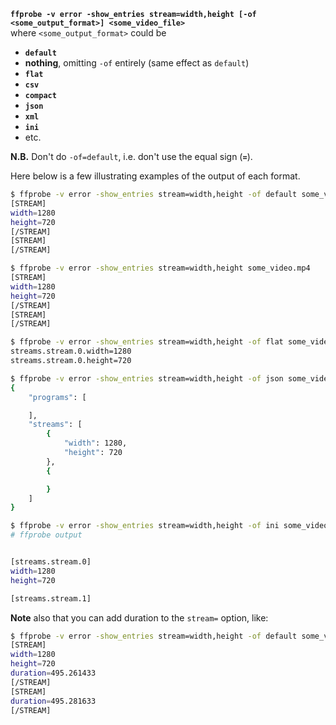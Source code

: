 **`ffprobe -v error -show_entries stream=width,height [-of <some_output_format>] <some_video_file>`**
<br/>
where `<some_output_format>` could be
- **`default`**
- **nothing**, omitting `-of` entirely (same effect as `default`)
- **`flat`**
- **`csv`**
- **`compact`**
- **`json`**
- **`xml`**
- **`ini`**
- etc.


**N.B.** Don't do `-of=default`, i.e. don't use the equal sign (**`=`**).

Here below is a few illustrating examples of the output of each format.
```bash
$ ffprobe -v error -show_entries stream=width,height -of default some_video.mp4
[STREAM]
width=1280
height=720
[/STREAM]
[STREAM]
[/STREAM]

$ ffprobe -v error -show_entries stream=width,height some_video.mp4
[STREAM]
width=1280
height=720
[/STREAM]
[STREAM]
[/STREAM]

$ ffprobe -v error -show_entries stream=width,height -of flat some_video.mp4
streams.stream.0.width=1280
streams.stream.0.height=720

$ ffprobe -v error -show_entries stream=width,height -of json some_video.mp4
{
    "programs": [

    ],
    "streams": [
        {
            "width": 1280,
            "height": 720
        },
        {

        }
    ]
}

$ ffprobe -v error -show_entries stream=width,height -of ini some_video.mp4
# ffprobe output


[streams.stream.0]
width=1280
height=720

[streams.stream.1]
```

**Note** also that you can add duration to the `stream=` option, like:
```bash
$ ffprobe -v error -show_entries stream=width,height -of default some_video.mp4
[STREAM]
width=1280
height=720
duration=495.261433
[/STREAM]
[STREAM]
duration=495.281633
[/STREAM]
```
